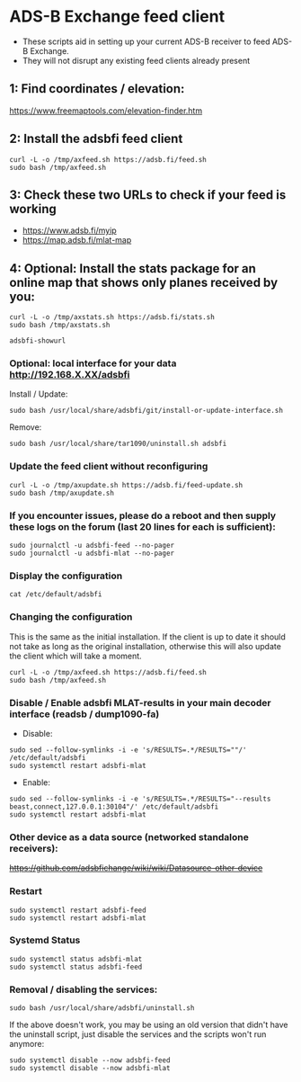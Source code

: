 # ADS-B Exchange feed client

- These scripts aid in setting up your current ADS-B receiver to feed ADS-B Exchange.
- They will not disrupt any existing feed clients already present

## 1: Find coordinates / elevation:

<https://www.freemaptools.com/elevation-finder.htm>

## 2: Install the adsbfi feed client

```
curl -L -o /tmp/axfeed.sh https://adsb.fi/feed.sh
sudo bash /tmp/axfeed.sh
```

## 3: Check these two URLs to check if your feed is working

- <https://www.adsb.fi/myip>
- <https://map.adsb.fi/mlat-map>

## 4: Optional: Install the stats package for an online map that shows only planes received by you:

```
curl -L -o /tmp/axstats.sh https://adsb.fi/stats.sh
sudo bash /tmp/axstats.sh

adsbfi-showurl
```

### Optional: local interface for your data http://192.168.X.XX/adsbfi

Install / Update:
```
sudo bash /usr/local/share/adsbfi/git/install-or-update-interface.sh
```
Remove:
```
sudo bash /usr/local/share/tar1090/uninstall.sh adsbfi
```

### Update the feed client without reconfiguring

```
curl -L -o /tmp/axupdate.sh https://adsb.fi/feed-update.sh
sudo bash /tmp/axupdate.sh
```


### If you encounter issues, please do a reboot and then supply these logs on the forum (last 20 lines for each is sufficient):

```
sudo journalctl -u adsbfi-feed --no-pager
sudo journalctl -u adsbfi-mlat --no-pager
```


### Display the configuration

```
cat /etc/default/adsbfi
```

### Changing the configuration

This is the same as the initial installation.
If the client is up to date it should not take as long as the original installation,
otherwise this will also update the client which will take a moment.

```
curl -L -o /tmp/axfeed.sh https://adsb.fi/feed.sh
sudo bash /tmp/axfeed.sh
```

### Disable / Enable adsbfi MLAT-results in your main decoder interface (readsb / dump1090-fa)

- Disable:

```
sudo sed --follow-symlinks -i -e 's/RESULTS=.*/RESULTS=""/' /etc/default/adsbfi
sudo systemctl restart adsbfi-mlat
```
- Enable:

```
sudo sed --follow-symlinks -i -e 's/RESULTS=.*/RESULTS="--results beast,connect,127.0.0.1:30104"/' /etc/default/adsbfi
sudo systemctl restart adsbfi-mlat
```

### Other device as a data source (networked standalone receivers):

~~https://github.com/adsbfichange/wiki/wiki/Datasource-other-device~~

### Restart

```
sudo systemctl restart adsbfi-feed
sudo systemctl restart adsbfi-mlat
```


### Systemd Status

```
sudo systemctl status adsbfi-mlat
sudo systemctl status adsbfi-feed
```


### Removal / disabling the services:

```
sudo bash /usr/local/share/adsbfi/uninstall.sh
```

If the above doesn't work, you may be using an old version that didn't have the uninstall script, just disable the services and the scripts won't run anymore:

```
sudo systemctl disable --now adsbfi-feed
sudo systemctl disable --now adsbfi-mlat
```
